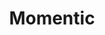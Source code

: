 ---
description: 照片墙方式看全世界照片。
layout: post
results:
- primaryGenreName: Photo & Video
  version: '1.0.1'
  genreIds:
  - '6008'
  - '6005'
  formattedPrice: 免费
  artworkUrl60: http://is4.mzstatic.com/image/thumb/Purple18/v4/d3/ff/bf/d3ffbf9e-df4a-5cfb-30d4-8c09b41b8225/source/60x60bb.jpg
  minimumOsVersion: '8.0'
  appletvScreenshotUrls: &a []
  sellerName: Moment Inc.
  supportedDevices:
  - iPad2Wifi
  - iPad23G
  - iPhone4S
  - iPadThirdGen
  - iPadThirdGen4G
  - iPhone5
  - iPodTouchFifthGen
  - iPadFourthGen
  - iPadFourthGen4G
  - iPadMini
  - iPadMini4G
  - iPhone5c
  - iPhone5s
  - iPhone6
  - iPhone6Plus
  - iPodTouchSixthGen
  genres:
  - 摄影与录像
  - 社交
  currentVersionReleaseDate: '2016-05-05T17:24:34Z'
  trackName: Momentic
  isVppDeviceBasedLicensingEnabled: true
  description: "Momentic is the only way to tell a story with your photos
    in mobile, easily.\n\nA photo is about a moment, however a series of photos
    tells a story. Momentic is based on your experiences, memories, interests,
    professions, wonder and so somebody else’s. \n\nIt’s easy to use: Tell
    about your memorable day with your friends, your blooming garden or how
    you’re good at making a coffee blend.\n\nYou can use Momentic easily for:\n\n•
    \   Line up your photos as a story up to 7 frames with a creative sequence\n•
    \   Find creative, inspiring and expert people from all corners of the
    world\n•    Start learning new hobbies and cooking tips as of today\n•
    \   Follow artists and reporters for fresh content in a clear way\n\nScrolling
    up and down limits you, but in sideways will let you to tell a story.\n\nMoments
    in passing, stories are worth. Your moments, your story."
  price: 0
  trackId: 939606371
  releaseDate: '2016-05-02T23:18:29Z'
  advisories: *a
  screenshotUrls:
  - http://a5.mzstatic.com/us/r30/Purple20/v4/d3/d8/65/d3d86550-f7de-0686-8cd1-55e6e03944a0/screen1136x1136.jpeg
  - http://a5.mzstatic.com/us/r30/Purple20/v4/0b/f4/6d/0bf46d9b-08a4-d179-2f5b-b3031758537f/screen1136x1136.jpeg
  - http://a5.mzstatic.com/us/r30/Purple18/v4/7c/96/99/7c969911-0259-1d3a-b01e-70acd1555352/screen1136x1136.jpeg
  - http://a2.mzstatic.com/us/r30/Purple60/v4/a7/7e/a8/a77ea84e-9daa-db49-6c84-6ab770146886/screen1136x1136.jpeg
  - http://a2.mzstatic.com/us/r30/Purple20/v4/d6/a7/2d/d6a72d0a-27d8-daed-20f9-92ad9225cf68/screen1136x1136.jpeg
  artistViewUrl: https://itunes.apple.com/cn/developer/moment-inc./id939606370?uo=4
  primaryGenreId: 6008
  kind: software
  fileSizeBytes: '21149163'
  sellerUrl: http://momentic.me
  trackContentRating: 4+
  bundleId: com.momentinc.momentic
  contentAdvisoryRating: 4+
  trackCensoredName: Momentic
  isGameCenterEnabled: false
  artistName: Moment Inc.
  languageCodesISO2A:
  - EN
  releaseNotes: Bug fixes.
  features: *a
  wrapperType: software
  artworkUrl512: http://is4.mzstatic.com/image/thumb/Purple18/v4/d3/ff/bf/d3ffbf9e-df4a-5cfb-30d4-8c09b41b8225/source/512x512bb.jpg
  artworkUrl100: http://is4.mzstatic.com/image/thumb/Purple18/v4/d3/ff/bf/d3ffbf9e-df4a-5cfb-30d4-8c09b41b8225/source/100x100bb.jpg
  trackViewUrl: https://geo.itunes.apple.com/cn/app/momentic/id939606371?mt=8&uo=4
  artistId: 939606370
  currency: CNY
  ipadScreenshotUrls: *a
category: 摄影与录像
tags: tag1
resultCount: 1
title: Momentic

---